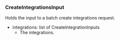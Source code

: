 ### CreateIntegrationsInput
Holds the input to a batch create integrations
request.

- integrations: list of CreateIntegrationInputs
  - The integrations.
